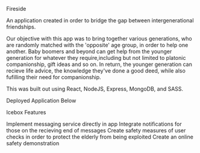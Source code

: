 Fireside

An application created in order to bridge the gap between intergenerational friendships. 

Our objective with this app was to bring together various generations, who are randomly matched with the 'opposite' age group, in order to help one another. Baby boomers and beyond can get help from the younger generation for whatever they require,including but not limited to platonic companionship, gift ideas and so on.  In return, the younger generation can recieve life advice, the knowledge they've done a good deed, while also fufilling their need for companionship. 

This was built out using React, NodeJS, Express, MongoDB, and SASS.

Deployed Application Below


Icebox Features

Implement messaging service directly in app
Integrate notifications for those on the recieving end of messages
Create safety measures of user checks in order to protect the elderly from being exploited
Create an online safety demonstration
